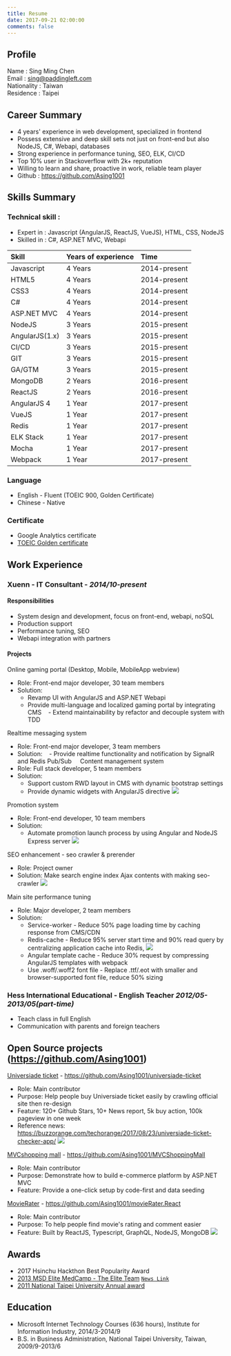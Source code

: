 ```yaml
---
title: Resume
date: 2017-09-21 02:00:00
comments: false
---
```


## Profile

Name : Sing Ming Chen  
Email : sing@paddingleft.com  
Nationality : Taiwan  
Residence : Taipei

## Career Summary

- 4 years' experience in web development, specialized in frontend
- Possess extensive and deep skill sets not just on front-end but also NodeJS, C#, Webapi, databases
- Strong experience in performance tuning, SEO, ELK, CI/CD
- Top 10% user in Stackoverflow with 2k+ reputation
- Willing to learn and share, proactive in work, reliable team player
- Github : https://github.com/Asing1001

## Skills Summary

### Technical skill : 

- Expert in :
  Javascript (AngularJS, ReactJS, VueJS), HTML, CSS, NodeJS
- Skilled in :
  C#, ASP.NET MVC, Webapi
  
| Skill          | Years of experience | Time         |
| :------------- | :------------------ | :----------- |
| Javascript     | 4 Years             | 2014-present |
| HTML5          | 4 Years             | 2014-present |
| CSS3           | 4 Years             | 2014-present |
| C#             | 4 Years             | 2014-present |
| ASP.NET MVC    | 4 Years             | 2014-present |
| NodeJS         | 3 Years             | 2015-present |
| AngularJS(1.x) | 3 Years             | 2015-present |
| CI/CD          | 3 Years             | 2015-present |
| GIT            | 3 Years             | 2015-present |
| GA/GTM         | 3 Years             | 2015-present |
| MongoDB        | 2 Years             | 2016-present |
| ReactJS        | 2 Years             | 2016-present |
| AngularJS 4    | 1 Year              | 2017-present |
| VueJS          | 1 Year              | 2017-present |
| Redis          | 1 Year              | 2017-present |
| ELK Stack      | 1 Year              | 2017-present |
| Mocha          | 1 Year              | 2017-present |
| Webpack        | 1 Year              | 2017-present |

### Language

- English - Fluent (TOEIC 900, Golden Certificate)
- Chinese - Native

### Certificate

- Google Analytics certificate
- [TOEIC Golden certificate](https://goo.gl/photos/gGjX7pcqvkGqMoZB8)

## Work Experience

### Xuenn - IT Consultant - *2014/10-present*

#### Responsibilities

- System design and development, focus on front-end, webapi, noSQL
- Production support
- Performance tuning, SEO
- Webapi integration with partners

#### Projects

Online gaming portal (Desktop, Mobile, MobileApp webview)
  - Role: Front-end major developer, 30 team members  
  - Solution:
    - Revamp UI with AngularJS and ASP.NET Webapi
    - Provide multi-language and localized gaming portal by integrating CMS
    - Extend maintainability by refactor and decouple system with TDD

Realtime messaging system
  - Role: Front-end major developer, 3 team members
  - Solution: 
    - Provide realtime functionality and notification by SignalR and Redis Pub/Sub
    
Content management system
  - Role: Full stack developer, 5 team members
  - Solution:
    - Support custom RWD layout in CMS with dynamic bootstrap settings
    - Provide dynamic widgets with AngularJS directive
    ![](https://github.com/Asing1001/system-diagrams/blob/master/CMS.jpg?raw=true)
    
Promotion system
  - Role: Front-end developer, 10 team members  
  - Solution: 
    - Automate promotion launch process by using Angular and NodeJS Express server
    ![](https://github.com/Asing1001/system-diagrams/blob/master/promotion-uml-uc.jpg?raw=true)
    
SEO enhancement - seo crawler & prerender
  - Role: Project owner  
  - Solution: Make search engine index Ajax contents with making seo-crawler
    ![](https://github.com/Asing1001/system-diagrams/blob/master/seo-crawler-prerender.jpg?raw=true)
    
Main site performance tuning
  - Role: Major developer, 2 team members  
  - Solution: 
    - Service-worker - Reduce 50% page loading time by caching response from CMS/CDN
    - Redis-cache - Reduce 95% server start time and 90% read query by centralizing application cache into Redis, 
    ![](https://raw.githubusercontent.com/Asing1001/system-diagrams/master/centralized-cache.jpg)
    - Angular template cache - Reduce 30% request by compressing AngularJS templates with webpack
    - Use .woff/.woff2 font file - Replace .ttf/.eot with smaller and browser-supported font file, reduce 50% sizing
    
### Hess International Educational - English Teacher *2012/05-2013/05(part-time)*

- Teach class in full English
- Communication with parents and foreign teachers
    
## Open Source projects (https://github.com/Asing1001)

[Universiade ticket](http://ticket.mvrater.com/) - https://github.com/Asing1001/universiade-ticket
  - Role: Main contributor
  - Purpose: Help people buy Universiade ticket easily by crawling official site then re-design
  - Feature: 120+ Github Stars, 10+ News report, 5k buy action, 100k pageview in one week
  - Reference news: https://buzzorange.com/techorange/2017/08/23/universiade-ticket-checker-app/
    ![](https://github.com/Asing1001/system-diagrams/blob/master/universiade-ticket.jpg?raw=true)

[MVCshopping mall](http://wecarestore.azurewebsites.net/) -  https://github.com/Asing1001/MVCShoppingMall
  - Role: Main contributor
  - Purpose: Demonstrate how to build e-commerce platform by ASP.NET MVC
  - Feature: Provide a one-click setup by code-first and data seeding

[MovieRater](https://www.mvrater.com/) - https://github.com/Asing1001/movieRater.React
  - Role: Main contributor
  - Purpose: To help people find movie's rating and comment easier
  - Feature: Built by ReactJS, Typescript, GraphQL, NodeJS, MongoDB
    ![](https://github.com/Asing1001/system-diagrams/blob/master/mvrater.jpg?raw=true)

## Awards

- 2017 Hsinchu Hackthon Best Popularity Award
- [2013 MSD Elite MedCamp - The Elite Team](https://goo.gl/photos/kSca7Xf9csrJ2bsd8) [`News Link`](http://bit.ly/1B7iH4H)
- [2011 National Taipei University Annual award](https://goo.gl/photos/QtC9zUMR6qgHiVME7)

## Education

- Microsoft Internet Technology Courses (636 hours), Institute for Information Industry, 2014/3-2014/9
- B.S. in Business Administration, National Taipei University, Taiwan, 2009/9-2013/6
